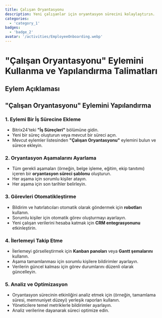 ```yaml
---
title: Çalışan Oryantasyonu
description: Yeni çalışanlar için oryantasyon sürecini kolaylaştırın.
categories: 
  - 'category_1'
badges: 
  - 'badge_2'
avatar: '/activities/EmployeeOnboarding.webp'
---
```

# "Çalışan Oryantasyonu" Eylemini Kullanma ve Yapılandırma Talimatları

## Eylem Açıklaması

## **"Çalışan Oryantasyonu" Eylemini Yapılandırma**

### 1. Eylemi Bir İş Sürecine Ekleme
- Bitrix24'teki **"İş Süreçleri"** bölümüne gidin.
- Yeni bir süreç oluşturun veya mevcut bir süreci açın.
- Mevcut eylemler listesinden **"Çalışan Oryantasyonu"** eylemini bulun ve sürece ekleyin.

### 2. Oryantasyon Aşamalarını Ayarlama
- Tüm gerekli aşamaları (örneğin, belge işleme, eğitim, ekip tanıtımı) içeren bir **oryantasyon süreci şablonu** oluşturun.
- Her aşama için sorumlu kişiler atayın.
- Her aşama için son tarihler belirleyin.

### 3. Görevleri Otomatikleştirme
- Bildirim ve hatırlatıcıları otomatik olarak göndermek için **robotları** kullanın.
- Sorumlu kişiler için otomatik görev oluşturmayı ayarlayın.
- Yeni çalışan verilerini hesaba katmak için **CRM entegrasyonunu** etkinleştirin.

### 4. İlerlemeyi Takip Etme
- İlerlemeyi görselleştirmek için **Kanban panoları** veya **Gantt şemalarını** kullanın.
- Aşama tamamlanması için sorumlu kişilere bildirimler ayarlayın.
- Verilerin güncel kalması için görev durumlarını düzenli olarak güncelleyin.

### 5. Analiz ve Optimizasyon
- Oryantasyon sürecinin etkinliğini analiz etmek için (örneğin, tamamlama süresi, memnuniyet düzeyi) yerleşik raporları kullanın.
- Yöneticilere temel metriklerle bildirimler ayarlayın.
- Analiz verilerine dayanarak süreci optimize edin.